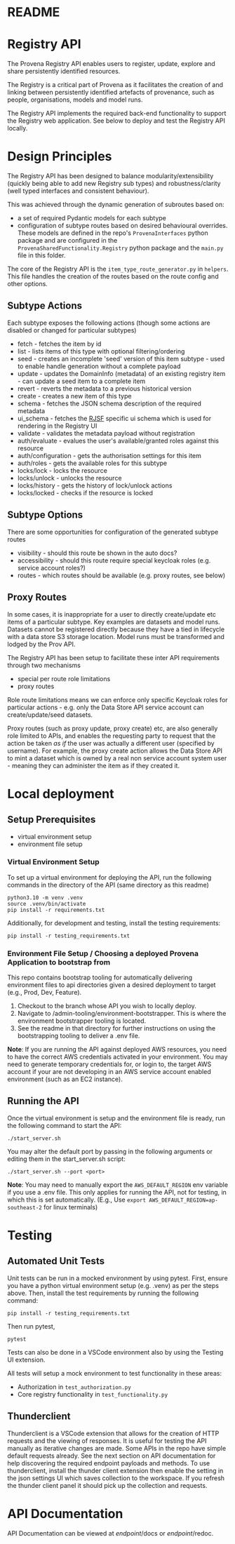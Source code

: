 # README

# Registry API

The Provena Registry API enables users to register, update, explore and share persistently identified resources.

The Registry is a critical part of Provena as it facilitates the creation of and linking between persistently identified artefacts of provenance, such as people, organisations, models and model runs.

The Registry API implements the required back-end functionality to support the Registry web application. See below to deploy and test the Registry API locally.

# Design Principles

The Registry API has been designed to balance modularity/extensibility (quickly being able to add new Registry sub types) and robustness/clarity (well typed interfaces and consistent behaviour).

This was achieved through the dynamic generation of subroutes based on:

-   a set of required Pydantic models for each subtype
-   configuration of subtype routes based on desired behavioural overrides. 
These models are defined in the repo's `ProvenaInterfaces` python package and are configured in the `ProvenaSharedFunctionality.Registry` python package and the `main.py` file in this folder.

The core of the Registry API is the `item_type_route_generator.py` in `helpers`. This file handles the creation of the routes based on the route config and other options.

## Subtype Actions

Each subtype exposes the following actions (though some actions are disabled or changed for particular subtypes)

-   fetch - fetches the item by id
-   list - lists items of this type with optional filtering/ordering
-   seed - creates an incomplete 'seed' version of this item subtype - used to enable handle generation without a complete payload
-   update - updates the DomainInfo (metadata) of an existing registry item - can update a seed item to a complete item
-   revert - reverts the metadata to a previous historical version
-   create - creates a new item of this type
-   schema - fetches the JSON schema description of the required metadata
-   ui_schema - fetches the [RJSF](https://github.com/rjsf-team/react-jsonschema-form) specific ui schema which is used for rendering in the Registry UI
-   validate - validates the metadata payload without registration
-   auth/evaluate - evalues the user's available/granted roles against this resource
-   auth/configuration - gets the authorisation settings for this item
-   auth/roles - gets the available roles for this subtype
-   locks/lock - locks the resource
-   locks/unlock - unlocks the resource
-   locks/history - gets the history of lock/unlock actions
-   locks/locked - checks if the resource is locked

## Subtype Options

There are some opportunities for configuration of the generated subtype routes

-   visibility - should this route be shown in the auto docs?
-   accessibility - should this route require special keycloak roles (e.g. service account roles?)
-   routes - which routes should be available (e.g. proxy routes, see below)

## Proxy Routes

In some cases, it is inappropriate for a user to directly create/update etc items of a particular subtype. Key examples are datasets and model runs. Datasets cannot be registered directly because they have a tied in lifecycle with a data store S3 storage location. Model runs must be transformed and lodged by the Prov API.

The Registry API has been setup to facilitate these inter API requirements through two mechanisms

-   special per route role limitations
-   proxy routes

Role route limitations means we can enforce only specific Keycloak roles for particular actions - e.g. only the Data Store API service account can create/update/seed datasets.

Proxy routes (such as proxy update, proxy create) etc, are also generally role limited to APIs, and enables the requesting party to request that the action be taken _as if_ the user was actually a different user (specified by username). For example, the proxy create action allows the Data Store API to mint a dataset which is owned by a real non service account system user - meaning they can administer the item as if they created it.

# Local deployment

## Setup Prerequisites

-   virtual environment setup
-   environment file setup

### Virtual Environment Setup

To set up a virtual environment for deploying the API, run the following commands in the directory of the API (same directory as this readme)

```
python3.10 -m venv .venv
source .venv/bin/activate
pip install -r requirements.txt
```

Additionally, for development and testing, install the testing requirements:

`pip install -r testing_requirements.txt`

### Environment File Setup / Choosing a deployed Provena Application to bootstrap from

This repo contains bootstrap tooling for automatically delivering environment files to api directories given a desired deployment to target (e.g., Prod, Dev, Feature).

1. Checkout to the branch whose API you wish to locally deploy.
2. Navigate to /admin-tooling/environment-bootstrapper. This is where the environment bootstrapper tooling is located.
3. See the readme in that directory for further instructions on using the bootstrapping tooling to deliver a .env file.

**Note**: If you are running the API against deployed AWS resources, you need to have the correct AWS credentials activated in your environment. You may need to generate temporary credentials for, or login to, the target AWS account if your are not developing in an AWS service account enabled environment (such as an EC2 instance).

## Running the API

Once the virtual environment is setup and the environment file is ready, run the following command to start the API:

`./start_server.sh`

You may alter the default port by passing in the following arguments or editing them in the start_server.sh script:

`./start_server.sh --port <port>`

**Note**: You may need to manually export the `AWS_DEFAULT_REGION` env variable if you use a .env file. This only applies for running the API, not for testing, in which this is set automatically. (E.g., Use `export AWS_DEFAULT_REGION=ap-southeast-2` for linux terminals)

# Testing

## Automated Unit Tests

Unit tests can be run in a mocked environment by using pytest. First, ensure you have a python virtual environment setup (e.g. .venv) as per the steps above. Then, install the test requirements by running the following command:

`pip install -r testing_requirements.txt`

Then run pytest,

`pytest`

Tests can also be done in a VSCode environment also by using the Testing UI extension.

All tests will setup a mock environment to test functionality in these areas:

-   Authorization in `test_authorization.py`
-   Core registry functionality in `test_functionality.py`

## Thunderclient

Thunderclient is a VSCode extension that allows for the creation of HTTP requests and the viewing of responses. It is useful for testing the API manually as iterative changes are made. Some APIs in the repo have simple default requests already. See the next section on API documentation for help discovering the required endpoint payloads and methods. To use thunderclient, install the thunder client extension then enable the setting in the json settings UI which saves collection to the workspace. If you refresh the thunder client panel it should pick up the collection and requests.

# API Documentation

API Documentation can be viewed at _endpoint_/docs or _endpoint_/redoc.
